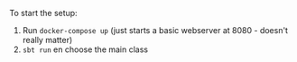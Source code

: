 To start the setup:

1. Run `docker-compose up` (just starts a basic webserver at 8080 - doesn't really matter)
2. `sbt run` en choose the main class

